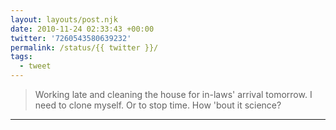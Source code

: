 ```yaml
---
layout: layouts/post.njk
date: 2010-11-24 02:33:43 +00:00
twitter: '7260543580639232'
permalink: /status/{{ twitter }}/
tags: 
  - tweet
---
```


> Working late and cleaning the house for in-laws' arrival tomorrow. I need to clone myself. Or to stop time. How 'bout it science?

---
